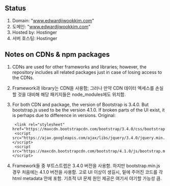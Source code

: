 ## Status ##

1. Domain: "www.edwardjiwookkim.com"
1. 도메인: "www.edwardjiwookkim.com"
2. Hosted by: Hostinger
2. 서버 호스팅: Hostinger

## Notes on CDNs & npm packages ##

1. CDNs are used for other frameworks and libraries; however, the repository includes all related packages just in case of losing access to the CDNs.
1. Framework과 library는 CDN을 사용함; 그러나 만약 CDN 데이터 엑세스를 손실할 것을 대비해 해당 패키지들은 node_modules에도 위치함.
2. For both CDN and package, the version of Bootstrap is 3.4.0. But bootstrap.js used to be the version 4.1.0. If broken parts of the UI exist, it is perhaps due to difference in versions. Original:

        <link rel="stylesheet" href="https://maxcdn.bootstrapcdn.com/bootstrap/3.4.0/css/bootstrap.min.css">
        <script src="https://ajax.googleapis.com/ajax/libs/jquery/3.4.0/jquery.min.js"></script>
        <script src="https://maxcdn.bootstrapcdn.com/bootstrap/4.1.0/js/bootstrap.min.js"></script>

2. Framework들 중 부트스트랩은 3.4.0 버전을 사용함. 하지만 bootstrap.min.js 경우 처음에는 4.1.0 버전을 사용함. 고로 UI 이상이 생길시, 밑에 주어진 코드를 각 html metadata 안에 포함. 기초적 UI 문제 원인 제공은 여기서 야기할 가능성 큼.